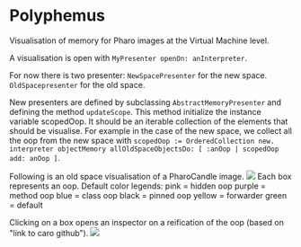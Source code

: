 # Polyphemus
Visualisation of memory for Pharo images at the Virtual Machine level.

A visualisation is open with ```MyPresenter openOn: anInterpreter```.

For now there is two presenter:
```NewSpacePresenter``` for the new space.
```OldSpacepresenter``` for the old space.

New presenters are defined by subclassing ```AbstractMemoryPresenter``` and defining the method ```updateScope```.
This method initialize the instance variable scopedOop.
It should be an iterable collection of the elements that should be visualise.
For example in the case of the new space, we collect all the oop from the new space with ```scopedOop := OrderedCollection new. interpreter objectMemory allOldSpaceObjectsDo: [ :anOop | scopedOop add: anOop ]```.

Following is an old space visualisation of a PharoCandle image.
![](Documentation/OldSpaceVisualisation.jpg)
Each box represents an oop.
Default color legends:
pink = hidden oop
purple = method oop
blue = class oop
black = pinned oop
yellow = forwarder
green = default

Clicking on a box opens an inspector on a reification of the oop (based on "link to caro github").
![](Documentation/inspector.jpg)